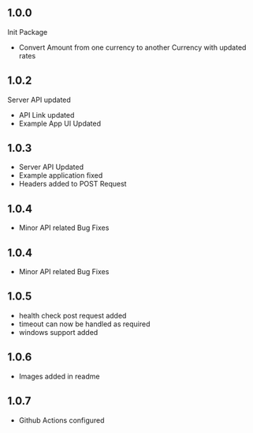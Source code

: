 ## 1.0.0

Init Package
- Convert Amount from one currency to another Currency with updated rates


## 1.0.2

Server API updated
- API Link updated
- Example App UI Updated

## 1.0.3

- Server API Updated
- Example application fixed
- Headers added to POST Request

## 1.0.4

- Minor API related Bug Fixes

## 1.0.4

- Minor API related Bug Fixes


## 1.0.5

- health check post request added
- timeout can now be handled as required
- windows support added


## 1.0.6

- Images added in readme

## 1.0.7

- Github Actions configured